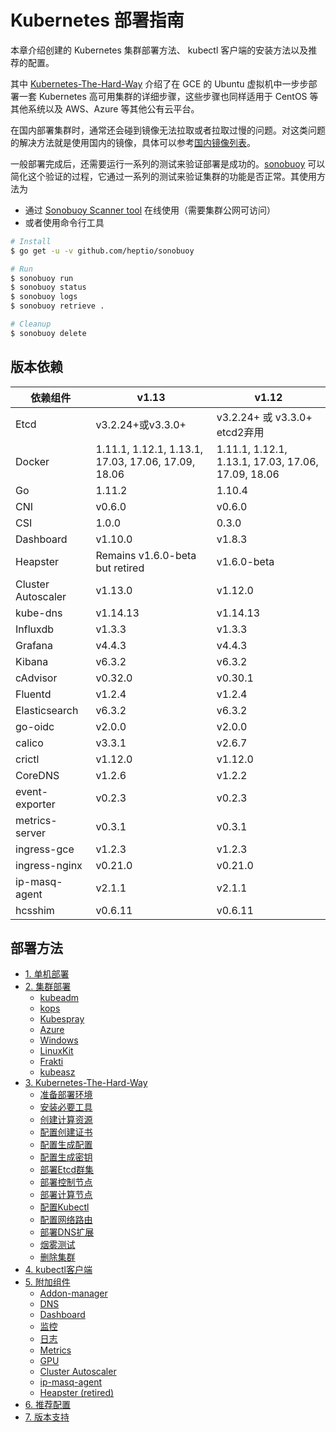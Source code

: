 # Kubernetes 部署指南

本章介绍创建的 Kubernetes 集群部署方法、 kubectl 客户端的安装方法以及推荐的配置。

其中 [Kubernetes-The-Hard-Way](kubernetes-the-hard-way/index.md) 介绍了在 GCE 的 Ubuntu 虚拟机中一步步部署一套 Kubernetes 高可用集群的详细步骤，这些步骤也同样适用于 CentOS 等其他系统以及 AWS、Azure 等其他公有云平台。

在国内部署集群时，通常还会碰到镜像无法拉取或者拉取过慢的问题。对这类问题的解决方法就是使用国内的镜像，具体可以参考[国内镜像列表](../appendix/mirrors.md)。

一般部署完成后，还需要运行一系列的测试来验证部署是成功的。[sonobuoy](https://github.com/heptio/sonobuoy) 可以简化这个验证的过程，它通过一系列的测试来验证集群的功能是否正常。其使用方法为

- 通过 [Sonobuoy Scanner tool](https://scanner.heptio.com/) 在线使用（需要集群公网可访问）
- 或者使用命令行工具

```sh
# Install
$ go get -u -v github.com/heptio/sonobuoy

# Run
$ sonobuoy run
$ sonobuoy status
$ sonobuoy logs
$ sonobuoy retrieve .

# Cleanup
$ sonobuoy delete
```

## 版本依赖

| 依赖组件           | v1.13                                              | v1.12                                              |
| ------------------ | -------------------------------------------------- | -------------------------------------------------- |
| Etcd               | v3.2.24+或v3.3.0+                                  | v3.2.24+ 或 v3.3.0+ etcd2弃用                      |
| Docker             | 1.11.1, 1.12.1, 1.13.1, 17.03, 17.06, 17.09, 18.06 | 1.11.1, 1.12.1, 1.13.1, 17.03, 17.06, 17.09, 18.06 |
| Go                 | 1.11.2                                             | 1.10.4                                             |
| CNI                | v0.6.0                                             | v0.6.0                                             |
| CSI                | 1.0.0                                              | 0.3.0                                              |
| Dashboard          | v1.10.0                                            | v1.8.3                                             |
| Heapster           | Remains v1.6.0-beta but retired                    | v1.6.0-beta                                        |
| Cluster Autoscaler | v1.13.0                                            | v1.12.0                                            |
| kube-dns           | v1.14.13                                           | v1.14.13                                           |
| Influxdb           | v1.3.3                                             | v1.3.3                                             |
| Grafana            | v4.4.3                                             | v4.4.3                                             |
| Kibana             | v6.3.2                                             | v6.3.2                                             |
| cAdvisor           | v0.32.0                                            | v0.30.1                                            |
| Fluentd            | v1.2.4                                             | v1.2.4                                             |
| Elasticsearch      | v6.3.2                                             | v6.3.2                                             |
| go-oidc            | v2.0.0                                             | v2.0.0                                             |
| calico             | v3.3.1                                             | v2.6.7                                             |
| crictl             | v1.12.0                                            | v1.12.0                                            |
| CoreDNS            | v1.2.6                                             | v1.2.2                                             |
| event-exporter     | v0.2.3                                             | v0.2.3                                             |
| metrics-server     | v0.3.1                                             | v0.3.1                                             |
| ingress-gce        | v1.2.3                                             | v1.2.3                                             |
| ingress-nginx      | v0.21.0                                            | v0.21.0                                            |
| ip-masq-agent      | v2.1.1                                             | v2.1.1                                             |
| hcsshim            | v0.6.11                                            | v0.6.11                                            |

## 部署方法

- [1. 单机部署](single.md)
- [2. 集群部署](cluster.md)
  - [kubeadm](kubeadm.md)
  - [kops](kops.md)
  - [Kubespray](kubespray.md)
  - [Azure](azure.md)
  - [Windows](windows.md)
  - [LinuxKit](k8s-linuxkit.md)
  - [Frakti](frakti/index.md)
  - [kubeasz](https://github.com/gjmzj/kubeasz)
- [3. Kubernetes-The-Hard-Way](kubernetes-the-hard-way/index.md)
  - [准备部署环境](kubernetes-the-hard-way/01-prerequisites.md)
  - [安装必要工具](kubernetes-the-hard-way/02-client-tools.md)
  - [创建计算资源](kubernetes-the-hard-way/03-compute-resources.md)
  - [配置创建证书](kubernetes-the-hard-way/04-certificate-authority.md)
  - [配置生成配置](kubernetes-the-hard-way/05-kubernetes-configuration-files.md)
  - [配置生成密钥](kubernetes-the-hard-way/06-data-encryption-keys.md)
  - [部署Etcd群集](kubernetes-the-hard-way/07-bootstrapping-etcd.md)
  - [部署控制节点](kubernetes-the-hard-way/08-bootstrapping-kubernetes-controllers.md)
  - [部署计算节点](kubernetes-the-hard-way/09-bootstrapping-kubernetes-workers.md)
  - [配置Kubectl](kubernetes-the-hard-way/10-configuring-kubectl.md)
  - [配置网络路由](kubernetes-the-hard-way/11-pod-network-routes.md)
  - [部署DNS扩展](kubernetes-the-hard-way/12-dns-addon.md)
  - [烟雾测试](kubernetes-the-hard-way/13-smoke-test.md)
  - [删除集群](kubernetes-the-hard-way/14-cleanup.md)
- [4. kubectl客户端](kubectl.md)
- [5. 附加组件](../addons/index.md)
  - [Addon-manager](../addons/addon-manager.md)
  - [DNS](../components/kube-dns.md)
  - [Dashboard](../addons/dashboard.md)
  - [监控](../addons/monitor.md)
  - [日志](../addons/logging.md)
  - [Metrics](../addons/metrics.md)
  - [GPU](../practice/gpu.md)
  - [Cluster Autoscaler](../addons/cluster-autoscaler.md)
  - [ip-masq-agent](../addons/ip-masq-agent.md)
  - [Heapster (retired)](https://github.com/kubernetes-retired/heapster)
- [6. 推荐配置](kubernetes-configuration-best-practice.md)
- [7. 版本支持](upgrade.md)
